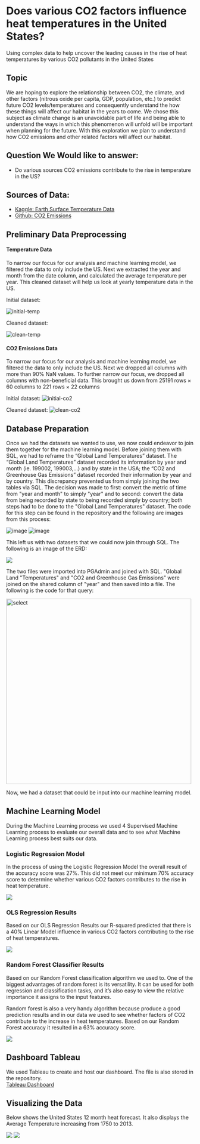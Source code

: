 # Does various CO2 factors influence heat temperatures in the United States?
Using complex data to help uncover the leading causes in the rise of heat temperatures by various CO2 pollutants in the United States

## Topic
We are hoping to explore the relationship between CO2, the climate, and other factors (nitrous oxide per capita, GDP, population, etc.) to predict future CO2 levels/temperatures and consequently understand the how these things will affect our habitat in the years to come. We chose this subject as climate change is an unavoidable part of life and being able to understand the ways in which this phenomenon will unfold will be important when planning for the future. With this exploration we plan to understand how CO2 emissions and other related factors will affect our habitat.

## Question We Would like to answer:
- Do various sources CO2 emissions contribute to the rise in temperature in the US?

## Sources of Data:
- [Kaggle: Earth Surface Temperature Data](https://www.kaggle.com/datasets/berkeleyearth/climate-change-earth-surface-temperature-data)
- [Github: CO2 Emissions](https://github.com/owid/co2-data)

## Preliminary Data Preprocessing
#### Temperature Data
To narrow our focus for our analysis and machine learning model, we filtered the data to only include the US. Next we extracted the year and month from the date column, and calculated the average temperature per year. This cleaned dataset will help us look at yearly temperature data in the US.

Initial dataset:

![initial-temp](https://github.com/moesteelo/Predict-CO2-With-Data/blob/judyw/img/temp-cleaning-img/initial.PNG)

Cleaned dataset:

![clean-temp](https://github.com/moesteelo/Predict-CO2-With-Data/blob/judyw/img/temp-cleaning-img/clean.PNG)

#### CO2 Emissions Data
To narrow our focus for our analysis and machine learning model, we filtered the data to only include the US. Next we dropped all columns with more than 90% NaN values. To further narrow our focus, we dropped all columns with non-beneficial data. This brought us down from 25191 rows × 60 columns to 221 rows × 22 columns

Initial dataset:
![initial-co2](https://github.com/moesteelo/Predict-CO2-With-Data/blob/judyw/img/co2-cleaning-img/initial.PNG)

Cleaned dataset:
![clean-co2](https://github.com/moesteelo/Predict-CO2-With-Data/blob/judyw/img/co2-cleaning-img/clean.PNG)

## Database Preparation

Once we had the datasets we wanted to use, we now could endeavor to join them together for the machine learning model. Before joining them with SQL, we had to reframe the “Global Land Temperatures” dataset. The “Global Land Temperatures” dataset recorded its information by year and month (ie. 199002, 199003,...) and by state in the USA; the “CO2 and Greenhouse Gas Emissions” dataset recorded their information by year and by country. This discrepancy prevented us from simply joining the two tables via SQL. The decision was made to first: convert the metric of time from "year and month" to simply "year" and to second: convert the data from being recorded by state to being recorded simply by country; both steps had to be done to the "Global Land Temperatures" dataset. The code for this step can be found in the repository and the following are images from this process: <br/>

![image](https://user-images.githubusercontent.com/72320203/160339892-1461afb0-f662-42a3-9faf-aec5734e7807.png) 
![image](https://user-images.githubusercontent.com/72320203/160340006-fff351e2-92a4-4ee5-85a8-75091608b112.png)

This left us with two datasets that we could now join through SQL. The following is an image of the ERD:<br/>

<img src= "img/erd.PNG" >

The two files were imported into PGAdmin and joined with SQL. "Global Land "Temperatures" and "CO2 and Greenhouse Gas Emissions" were joined on the shared column of "year" and then saved into a file. The following is the code for that query: <br/>

<img width="497" alt="select" src="https://user-images.githubusercontent.com/72320203/160341352-087bc044-4d4c-4bc8-b509-d1c49fae6394.PNG">

Now, we had a dataset that could be input into our machine learning model.

## Machine Learning Model

During the Machine Learning process we used 4 Supervised Machine Learning process to evaluate our overall data and to see what Machine Learning process best suits our data.

### **Logistic Regression Model**

In the process of using the Logistic Regression Model the overall result of the accuracy score was 27%. This did not meet our minimum 70% accuracy score to determine whether various CO2 factors contributes to the rise in heat temperature.

<img src= "img/Logistic Rgression Model.png" >

### **OLS Regression Results**

Based on our OLS Regression Results our R-squared predicted that there is a 40% Linear Model influence in various CO2 factors contributing to the rise of heat temperatures.

<img src= "img/OLS Regression Results.png" >

### **Random Forest Classifier Results**

Based on our Random Forest classification algorithm we used to.  One of the biggest advantages of random forest is its versatility. It can be used for both regression and classification tasks, and it’s also easy to view the relative importance it assigns to the input features.

Random forest is also a very handy algorithm because  produce a good prediction results and in our data we used to see whether factors of CO2 contribute to the increase in heat temperatures. Based on our Random Forest accuracy it resulted in a 63% accuracy score. 

<img src= "img/Random Forest Classifier.png" >


## Dashboard Tableau
We used Tableau to create and host our dashboard. The file is also stored in the repository. <br/>
[Tableau Dashboard](https://public.tableau.com/app/profile/jun6899/viz/ChangesinAverageUSTemperaturesCO2andCompany/Dashboard1)

## Visualizing the Data

Below shows the United States 12 month heat forecast. It also displays the Average Temperature increasing from 1750 to 2013.

<img src= "img/United States 12 Month Temp.png"  >
<img src= "img/AVG Temperature display by years ML process.png"  >

